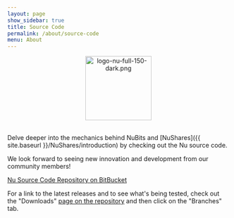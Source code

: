 ```yaml
---
layout: page
show_sidebar: true
title: Source Code
permalink: /about/source-code
menu: About
---
```

<center><img src="{{ site.url }}{{ site.baseurl }}/assets/logo-nu-full-150-dark.png" width="150" height="146" alt="logo-nu-full-150-dark.png" /></center><br>

Delve deeper into the mechanics behind NuBits and [NuShares]({{ site.baseurl }}/NuShares/introduction) by checking out the Nu source code.

We look forward to seeing new innovation and development from our community members!

[Nu Source Code Repository on BitBucket](https://bitbucket.org/JordanLeePeershares/nubit/overview)

For a link to the latest releases and to see what's being tested, check out the "Downloads" [page on the repository](https://bitbucket.org/JordanLeePeershares/nubit/downloads#branch-downloads) and then click on the "Branches" tab.
